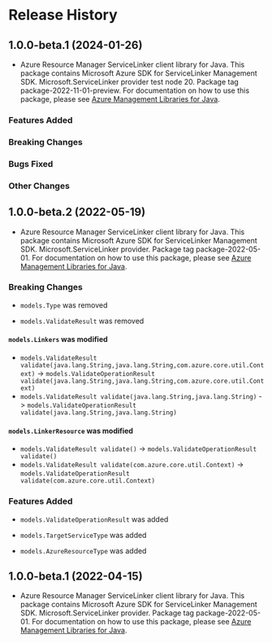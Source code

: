 # Release History

## 1.0.0-beta.1 (2024-01-26)

- Azure Resource Manager ServiceLinker client library for Java. This package contains Microsoft Azure SDK for ServiceLinker Management SDK. Microsoft.ServiceLinker provider test node 20. Package tag package-2022-11-01-preview. For documentation on how to use this package, please see [Azure Management Libraries for Java](https://aka.ms/azsdk/java/mgmt).

### Features Added

### Breaking Changes

### Bugs Fixed

### Other Changes

## 1.0.0-beta.2 (2022-05-19)

- Azure Resource Manager ServiceLinker client library for Java. This package contains Microsoft Azure SDK for ServiceLinker Management SDK. Microsoft.ServiceLinker provider. Package tag package-2022-05-01. For documentation on how to use this package, please see [Azure Management Libraries for Java](https://aka.ms/azsdk/java/mgmt).

### Breaking Changes

* `models.Type` was removed

* `models.ValidateResult` was removed

#### `models.Linkers` was modified

* `models.ValidateResult validate(java.lang.String,java.lang.String,com.azure.core.util.Context)` -> `models.ValidateOperationResult validate(java.lang.String,java.lang.String,com.azure.core.util.Context)`
* `models.ValidateResult validate(java.lang.String,java.lang.String)` -> `models.ValidateOperationResult validate(java.lang.String,java.lang.String)`

#### `models.LinkerResource` was modified

* `models.ValidateResult validate()` -> `models.ValidateOperationResult validate()`
* `models.ValidateResult validate(com.azure.core.util.Context)` -> `models.ValidateOperationResult validate(com.azure.core.util.Context)`

### Features Added

* `models.ValidateOperationResult` was added

* `models.TargetServiceType` was added

* `models.AzureResourceType` was added

## 1.0.0-beta.1 (2022-04-15)

- Azure Resource Manager ServiceLinker client library for Java. This package contains Microsoft Azure SDK for ServiceLinker Management SDK. Microsoft.ServiceLinker provider. Package tag package-2022-05-01. For documentation on how to use this package, please see [Azure Management Libraries for Java](https://aka.ms/azsdk/java/mgmt).
